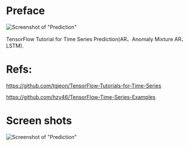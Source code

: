 # Preface

![Screenshot of "Prediction"](http://www.obitko.com/tutorials/neural-network-prediction/images/prediction.gif)

TensorFlow Tutorial for Time Series Prediction(AR、Anomaly Mixture AR、LSTM).

# Refs:

https://github.com/tgjeon/TensorFlow-Tutorials-for-Time-Series

https://github.com/hzy46/TensorFlow-Time-Series-Examples

# Screen shots

![Screenshot of "Prediction"](https://raw.githubusercontent.com/yangboz/LotteryPrediction/master/TFTS/predict_result.png)
